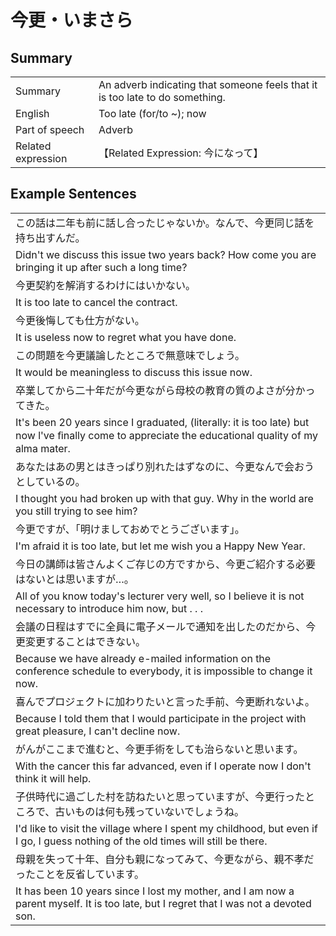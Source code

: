 # 今更・いまさら

## Summary

<table><tr>   <td>Summary</td>   <td>An adverb indicating that someone feels that it is too late to do something.</td></tr><tr>   <td>English</td>   <td>Too late (for/to ~); now</td></tr><tr>   <td>Part of speech</td>   <td>Adverb</td></tr><tr>   <td>Related expression</td>   <td>【Related Expression: 今になって】</td></tr></table>

## Example Sentences

<table><tr><td>この話は二年も前に話し合ったじゃないか。なんで、今更同じ話を持ち出すんだ。</td></tr><tr><td>Didn't we discuss this issue two years back? How come you are bringing it up after such a long time?</td></tr><tr><td>今更契約を解消するわけにはいかない。</td></tr><tr><td>It is too late to cancel the contract.</td></tr><tr><td>今更後悔しても仕方がない。</td></tr><tr><td>It is useless now to regret what you have done.</td></tr><tr><td>この問題を今更議論したところで無意味でしょう。</td></tr><tr><td>It would be meaningless to discuss this issue now.</td></tr><tr><td>卒業してから二十年だが今更ながら母校の教育の質のよさが分かってきた。</td></tr><tr><td>It's been 20 years since I graduated, (literally: it is too late) but now l've ﬁnally come to appreciate the educational quality of my alma mater.</td></tr><tr><td>あなたはあの男とはきっぱり別れたはずなのに、今更なんで会おうとしているの。</td></tr><tr><td>I thought you had broken up with that guy. Why in the world are you still trying to see him?</td></tr><tr><td>今更ですが、「明けましておめでとうございます」。</td></tr><tr><td>I'm afraid it is too late, but let me wish you a Happy New Year.</td></tr><tr><td>今日の講師は皆さんよくご存じの方ですから、今更ご紹介する必要はないとは思いますが…。</td></tr><tr><td>All of you know today's lecturer very well, so I believe it is not necessary to introduce him now, but . . .</td></tr><tr><td>会議の日程はすでに全員に電子メールで通知を出したのだから、今更変更することはできない。</td></tr><tr><td>Because we have already e-mailed information on the conference schedule to everybody, it is impossible to change it now.</td></tr><tr><td>喜んでプロジェクトに加わりたいと言った手前、今更断れないよ。</td></tr><tr><td>Because I told them that I would participate in the project with great pleasure, I can't decline now.</td></tr><tr><td>がんがここまで進むと、今更手術をしても治らないと思います。</td></tr><tr><td>With the cancer this far advanced, even if I operate now I don't think it will help.</td></tr><tr><td>子供時代に過ごした村を訪ねたいと思っていますが、今更行ったところで、古いものは何も残っていないでしょうね。</td></tr><tr><td>I'd like to visit the village where I spent my childhood, but even if I go, I guess nothing of the old times will still be there.</td></tr><tr><td>母親を失って十年、自分も親になってみて、今更ながら、親不孝だったことを反省しています。</td></tr><tr><td>It has been 10 years since I lost my mother, and I am now a parent myself. It is too late, but I regret that I was not a devoted son.</td></tr></table>

